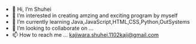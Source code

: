 - 👋 Hi, I’m Shuhei
- 👀 I’m interested in creating amzing and exciting program by myself
- 🌱 I’m currently learning Java,JavaScript,HTML,CSS,Python,OutSystems
- 💞️ I’m looking to collaborate on ...
- 📫 How to reach me ... kajiwara.shuhei.1102kaji@gmail.com

<!---
Shuhey1102/Shuhey1102 is a ✨ special ✨ repository because its `README.md` (this file) appears on your GitHub profile.
You can click the Preview link to take a look at your changes.
--->
